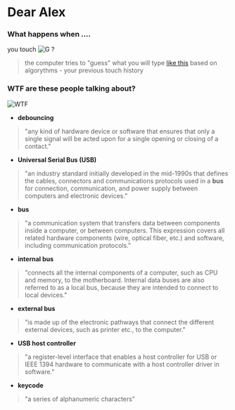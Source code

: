 # Dear Alex
### What happens when ....
you touch
![G](https://c8.staticflickr.com/7/6132/5976842855_47329b6c37_m.jpg)
?
> the computer tries to "guess" what you will type
[like this](https://youtu.be/bFTaMhjT2rY)
> based on algorythms - your previous touch history 
### WTF are these people talking about?
![WTF](https://cdn.meme.am/cache/instances/folder322/58254322.jpg)
* **debouncing**
> "any kind of hardware device or software that ensures that only a single signal will be acted upon for a single opening or closing of a contact."
* **Universal Serial Bus (USB)**
> "an industry standard initially developed in the mid-1990s that defines the cables, connectors and communications protocols used in a **bus** for connection, communication, and power supply between computers and electronic devices."
* **bus**
> "a communication system that transfers data between components inside a computer, or between computers. This expression covers all related hardware components (wire, optical fiber, etc.) and software, including communication protocols."
* **internal bus**
> "connects all the internal components of a computer, such as CPU and memory, to the motherboard. Internal data buses are also referred to as a local bus, because they are intended to connect to local devices."
* **external bus**
> "is made up of the electronic pathways that connect the different external devices, such as printer etc., to the computer."
* **USB host controller**
> "a register-level interface that enables a host controller for USB or IEEE 1394 hardware to communicate with a host controller driver in software."
* **keycode**
> "a series of alphanumeric characters"
